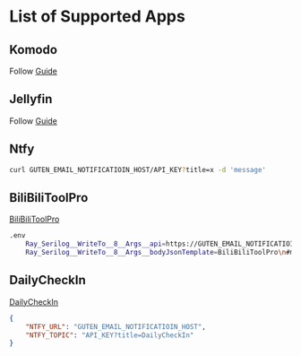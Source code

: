 # List of Supported Apps

## Komodo

Follow [Guide](../src/templates/Komodo/README.md)

## Jellyfin

Follow [Guide](../src/templates/Jellyfin/README.md)

## Ntfy

```sh
curl GUTEN_EMAIL_NOTIFICATIOIN_HOST/API_KEY?title=x -d 'message'
```

## BiliBiliToolPro

[BiliBiliToolPro](https://github.com/RayWangQvQ/BiliBiliToolPro)

```sh
.env
	Ray_Serilog__WriteTo__8__Args__api=https://GUTEN_EMAIL_NOTIFICATIOIN_HOST
	Ray_Serilog__WriteTo__8__Args__bodyJsonTemplate=BiliBiliToolPro\n#msg#
```

## DailyCheckIn

[DailyCheckIn](https://github.com/Sitoi/dailycheckin)

```json
{
	"NTFY_URL": "GUTEN_EMAIL_NOTIFICATIOIN_HOST",
	"NTFY_TOPIC": "API_KEY?title=DailyCheckIn"
}